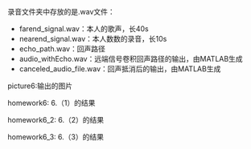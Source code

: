 录音文件夹中存放的是.wav文件：

- farend_signal.wav：本人的歌声，长40s
- nearend_signal.wav：本人数数的录音，长10s
- echo_path.wav：回声路径
- audio_withEcho.wav：远端信号卷积回声路径的输出，由MATLAB生成
- canceled_audio_file.wav：回声抵消后的输出，由MATLAB生成

picture6:输出的图片

homework6: 6.（1）的结果

homework6_2: 6.（2）的结果

homework6_3: 6.（3）的结果
